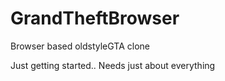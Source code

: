 # GrandTheftBrowser
Browser based oldstyleGTA clone 

Just getting started.. Needs just about everything 
